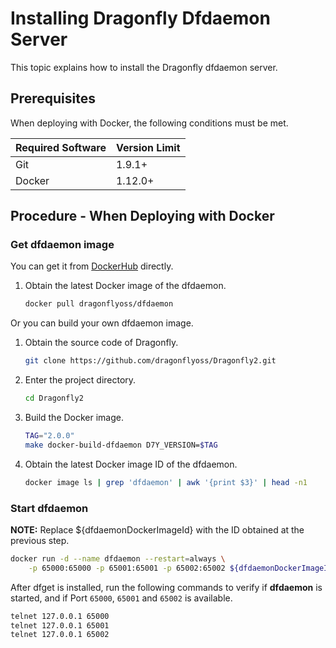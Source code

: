 # Installing Dragonfly Dfdaemon Server

This topic explains how to install the Dragonfly dfdaemon server.

## Prerequisites

When deploying with Docker, the following conditions must be met.

| Required Software | Version Limit |
| ----------------- | ------------- |
| Git               | 1.9.1+        |
| Docker            | 1.12.0+       |

## Procedure - When Deploying with Docker

### Get dfdaemon image

You can get it from [DockerHub](https://hub.docker.com/) directly.

1. Obtain the latest Docker image of the dfdaemon.

   ```sh
   docker pull dragonflyoss/dfdaemon
   ```

Or you can build your own dfdaemon image.

1. Obtain the source code of Dragonfly.

   ```sh
   git clone https://github.com/dragonflyoss/Dragonfly2.git
   ```

2. Enter the project directory.

   ```sh
   cd Dragonfly2
   ```

3. Build the Docker image.

   ```sh
   TAG="2.0.0"
   make docker-build-dfdaemon D7Y_VERSION=$TAG
   ```

4. Obtain the latest Docker image ID of the dfdaemon.

   ```sh
   docker image ls | grep 'dfdaemon' | awk '{print $3}' | head -n1
   ```

### Start dfdaemon

**NOTE:** Replace ${dfdaemonDockerImageId} with the ID obtained at the previous step.

```sh
docker run -d --name dfdaemon --restart=always \
    -p 65000:65000 -p 65001:65001 -p 65002:65002 ${dfdaemonDockerImageId} daemon
```

After dfget is installed, run the following commands to
verify if **dfdaemon** is started,
and if Port `65000`, `65001` and `65002` is available.

```sh
telnet 127.0.0.1 65000
telnet 127.0.0.1 65001
telnet 127.0.0.1 65002
```
